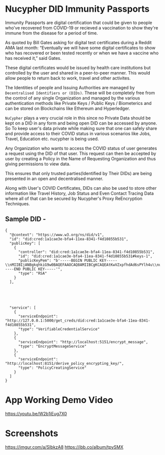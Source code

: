 # Nucypher DID Immunity Passports

Immunity Passports are digital certification that could be given to people who've recovered from COVID-19 or recieved a vaccination to show they're immune from the disease for a period of time.

As quoted by Bill Gates asking for digital test certificates during a Reddit AMA last month: “Eventually we will have some digital certificates to show who has recovered or been tested recently or when we have a vaccine who has received it,” said Gates. 

These digital certificates would be issued by health care institutions but controlled by the user and shared in a peer-to-peer manner. This would allow people to return back to work, travel and other activites. 

The Identities of people and Issuing Authorities are managed by `Decentralised Identifiers or (DIDs)`. These will be completely free from the control of any single Organization and managed by the various authentication methods like Private Keys / Public Keys / Biometerics and can be stored on Blockchains like Ethereum and Hyperledger.

`NuCypher` plays a very crucial role in this since no Private Data should be kept on a DID in any form and being open DID can be accessed by anyone. So To keep user's data private while making sure that one can safely share and provide access to their COVID status in various scenarios like Jobs, Travel, Education etc. nucypher is being used. 

Any Organization who wants to access the COVID status of user generates a request using the DID of that user. This request can then be accepted by user by creating a Policy in the Name of Requesting Organization and thus giving permissions to view data.

This ensures that only trusted parties(Identified by Their DIDs) are being presented in an open and decentralised manner.

Along with User's COVID Certificates, DIDs can also be used to store other information like Travel History, Job Status and Even Contact Tracing Data where all of that can be secured by Nucypher's Proxy ReEncryption Techniques.

## Sample DID - 

```
{
  "@context": "https://www.w3.org/ns/did/v1", 
  "id": "did:cred:1a1cae3e-bfa4-11ea-8341-f4d10855b531", 
  "publicKey": [
    {
      "controller": "did:cred:1a1cae3e-bfa4-11ea-8341-f4d10855b531", 
      "id": "did:cred:1a1cae3e-bfa4-11ea-8341-f4d10855b531#keys-1", 
      "publicKeyPem": "b'-----BEGIN PUBLIC KEY-----\\nMIIBIjANBgkqhkiG9w0BAQEFAAOCAQ8AMIIBCgKCAQEAtKwVZxpfhdAd6sPYlh4u\\nuBdWe6HLJfY0FsK3ptvDw9+C0kH3wVnxN2IiMLRhUxhbSHhKY/L/hpHNLE3lee82\\n2UYfvm1KmzlezAjtwsIClW0jnouqSvjB2EjymS6s37VchFXVIwnQjetn0quabMb9\\nJEgdSfvuNyRJscGgbcB3zFeTSsUY3bhrgV/iAgUF/oqnY9BIg1T7g/v0idMmiY6L\\nN7ndtswkfpZMMAGt1IgI67UT/REI4WHO6YhD8jOXTq9Xqrb7cdljYcFmVdqSZCMN\\ntnhpksWMqEQN4STDW+Zon9VwU4TzkDJ9iQv0oJlIGRf6rtM3sufBWld16uBWgsPV\\nhQIDAQAB\\n-----END PUBLIC KEY-----'", 
      "type": "RSA"
    }
  ], 





  "service": [
    {
      "serviceEndpoint": "http://127.0.0.1:5000/get_creds/did:cred:1a1cae3e-bfa4-11ea-8341-f4d10855b531", 
      "type": "VerifiableCredentialService"
    }, 
    {
      "serviceEndpoint": "http://localhost:5151/encrypt_message", 
      "type": "EncryptMessageService"
    }, 
    {
      "serviceEndpoint": "http://localhost:8151/derive_policy_encrypting_key/", 
      "type": "PolicyCreatingService"
    }
  ]
}

```

# App Working Demo Video

https://youtu.be/W2b1iEug7X0

# Screenshots 

https://imgur.com/a/SIbkzA8
https://ibb.co/album/tpySMX

